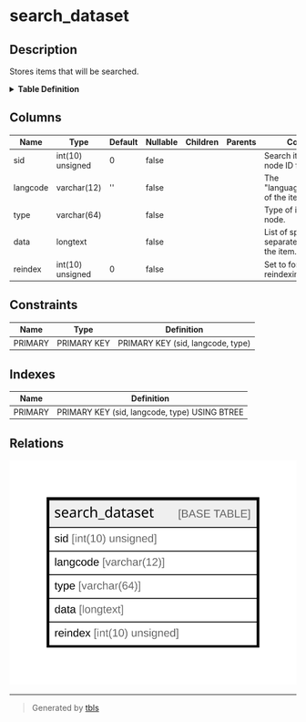 # search_dataset

## Description

Stores items that will be searched.

<details>
<summary><strong>Table Definition</strong></summary>

```sql
CREATE TABLE `search_dataset` (
  `sid` int(10) unsigned NOT NULL DEFAULT 0 COMMENT 'Search item ID, e.g. node ID for nodes.',
  `langcode` varchar(12) CHARACTER SET ascii COLLATE ascii_general_ci NOT NULL DEFAULT '' COMMENT 'The "languages".langcode of the item variant.',
  `type` varchar(64) CHARACTER SET ascii COLLATE ascii_general_ci NOT NULL COMMENT 'Type of item, e.g. node.',
  `data` longtext NOT NULL COMMENT 'List of space-separated words from the item.',
  `reindex` int(10) unsigned NOT NULL DEFAULT 0 COMMENT 'Set to force node reindexing.',
  PRIMARY KEY (`sid`,`langcode`,`type`)
) ENGINE=InnoDB DEFAULT CHARSET=utf8mb4 COLLATE=utf8mb4_general_ci COMMENT='Stores items that will be searched.'
```

</details>

## Columns

| Name | Type | Default | Nullable | Children | Parents | Comment |
| ---- | ---- | ------- | -------- | -------- | ------- | ------- |
| sid | int(10) unsigned | 0 | false |  |  | Search item ID, e.g. node ID for nodes. |
| langcode | varchar(12) | '' | false |  |  | The "languages".langcode of the item variant. |
| type | varchar(64) |  | false |  |  | Type of item, e.g. node. |
| data | longtext |  | false |  |  | List of space-separated words from the item. |
| reindex | int(10) unsigned | 0 | false |  |  | Set to force node reindexing. |

## Constraints

| Name | Type | Definition |
| ---- | ---- | ---------- |
| PRIMARY | PRIMARY KEY | PRIMARY KEY (sid, langcode, type) |

## Indexes

| Name | Definition |
| ---- | ---------- |
| PRIMARY | PRIMARY KEY (sid, langcode, type) USING BTREE |

## Relations

![er](search_dataset.svg)

---

> Generated by [tbls](https://github.com/k1LoW/tbls)
